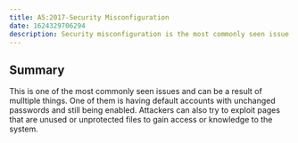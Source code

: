 ```yaml
---
title: A5:2017-Security Misconfiguration
date: 1624329706294
description: Security misconfiguration is the most commonly seen issue. This is commonly a result of insecure default configurations, incomplete or ad hoc configurations, open cloud storage, misconfigured HTTP headers, and verbose error messages containing sensitive information. Not only must all operating systems, frameworks, libraries, and applications be securely configured, but they must be patched/upgraded in a timely fashion
---
```

## Summary
This is one of the most commonly seen issues and can be a result of mulltiple things. One of them is having default accounts with unchanged passwords and still being enabled. Attackers can also try to exploit pages that are unused or unprotected files to gain access or knowledge to the system. 